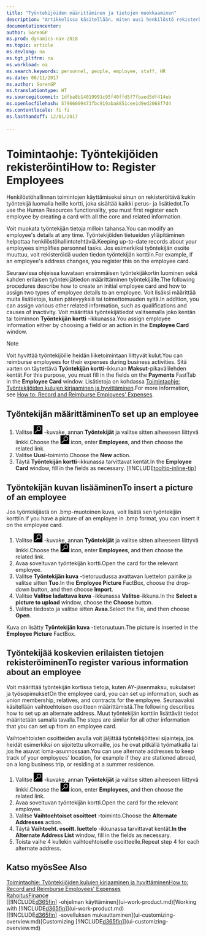 ```yaml
---
title: "Työntekijöiden määrittäminen ja tietojen muokkaaminen"
description: "Artikkelissa käsitellään, miten uusi henkilöstö rekisteröidään tai nykyisen henkilökunnan tietoja muokataan."
documentationcenter: 
author: SorenGP
ms.prod: dynamics-nav-2018
ms.topic: article
ms.devlang: na
ms.tgt_pltfrm: na
ms.workload: na
ms.search.keywords: personnel, people, employee, staff, HR
ms.date: 08/11/2017
ms.author: SorenGP
ms.translationtype: HT
ms.sourcegitcommit: 1dfba8b14019991c95f40ffd5f7fbaed5df414eb
ms.openlocfilehash: 57966009473fbc919aba8851cee1d9ed2068f7d4
ms.contentlocale: fi-fi
ms.lasthandoff: 12/01/2017

---
```

# <a name="how-to-register-employees"></a><span data-ttu-id="e5033-103">Toimintaohje: Työntekijöiden rekisteröinti</span><span class="sxs-lookup"><span data-stu-id="e5033-103">How to: Register Employees</span></span>
<span data-ttu-id="e5033-104">Henkilöstöhallinnan toimintojen käyttämiseksi sinun on rekisteröitävä kukin työntekijä luomalla heille kortti, joka sisältää kaikki perus- ja lisätiedot.</span><span class="sxs-lookup"><span data-stu-id="e5033-104">To use the Human Resources functionality, you must first register each employee by creating a card with all the core and related information.</span></span>

<span data-ttu-id="e5033-105">Voit muokata työntekijän tietoja milloin tahansa.</span><span class="sxs-lookup"><span data-stu-id="e5033-105">You can modify an employee's details at any time.</span></span> <span data-ttu-id="e5033-106">Työntekijöiden tietueiden ylläpitäminen helpottaa henkilöstöhallintotehtäviä.</span><span class="sxs-lookup"><span data-stu-id="e5033-106">Keeping up-to-date records about your employees simplifies personnel tasks.</span></span> <span data-ttu-id="e5033-107">Jos esimerkiksi työntekijän osoite muuttuu, voit rekisteröidä uuden tiedon työntekijän korttiin.</span><span class="sxs-lookup"><span data-stu-id="e5033-107">For example, if an employee's address changes, you register this on the employee card.</span></span>

<span data-ttu-id="e5033-108">Seuraavissa ohjeissa kuvataan ensimmäisen työntekijäkortin luominen sekä kahden erilaisen työntekijätiedon määrittäminen työntekijälle.</span><span class="sxs-lookup"><span data-stu-id="e5033-108">The following procedures describe how to create an initial employee card and how to assign two types of employee details to an employee.</span></span> <span data-ttu-id="e5033-109">Voit lisäksi määrittää muita lisätietoja, kuten pätevyyksiä tai toimettomuuden syitä.</span><span class="sxs-lookup"><span data-stu-id="e5033-109">In addition, you can assign various other related information, such as qualifications and causes of inactivity.</span></span> <span data-ttu-id="e5033-110">Voit määrittää työntekijätiedot valitsemalla joko kentän tai toiminnon **Työntekijän kortti** -ikkunassa.</span><span class="sxs-lookup"><span data-stu-id="e5033-110">You assign employee information either by choosing a field or an action in the **Employee Card** window.</span></span>

> [!NOTE]  
> <span data-ttu-id="e5033-111">Voit hyvittää työntekijöille heidän liiketoimintaan liittyvät kulut.</span><span class="sxs-lookup"><span data-stu-id="e5033-111">You can reimburse employees for their expenses during business activities.</span></span> <span data-ttu-id="e5033-112">Sitä varten on täytettävä **Työntekijän kortti**-ikkunan **Maksut**-pikavälilehden kentät.</span><span class="sxs-lookup"><span data-stu-id="e5033-112">For this purpose, you must fill in the fields on the **Payments** FastTab in the **Employee Card** window.</span></span> <span data-ttu-id="e5033-113">Lisätietoja on kohdassa [Toimintaohje: Työntekijöiden kulujen kirjaaminen ja hyvittäminen](finance-how-record-reimburse-employee-expenses.md).</span><span class="sxs-lookup"><span data-stu-id="e5033-113">For more information, see [How to: Record and Reimburse Employees' Expenses](finance-how-record-reimburse-employee-expenses.md).</span></span>

## <a name="to-set-up-an-employee"></a><span data-ttu-id="e5033-114">Työntekijän määrittäminen</span><span class="sxs-lookup"><span data-stu-id="e5033-114">To set up an employee</span></span>
1. <span data-ttu-id="e5033-115">Valitse ![Etsi sivu tai raportti](media/ui-search/search_small.png "Etsi sivu tai raportti -kuvake") -kuvake, annan **Työntekijät** ja valitse sitten aiheeseen liittyvä linkki.</span><span class="sxs-lookup"><span data-stu-id="e5033-115">Choose the ![Search for Page or Report](media/ui-search/search_small.png "Search for Page or Report icon") icon, enter **Employees**, and then choose the related link.</span></span>
2. <span data-ttu-id="e5033-116">Valitse **Uusi**-toiminto.</span><span class="sxs-lookup"><span data-stu-id="e5033-116">Choose the **New** action.</span></span>
3. <span data-ttu-id="e5033-117">Täytä **Työntekijän kortti**-ikkunassa tarvittavat kentät.</span><span class="sxs-lookup"><span data-stu-id="e5033-117">In the **Employee Card** window, fill in the fields as necessary.</span></span> [!INCLUDE[tooltip-inline-tip](includes/tooltip-inline-tip_md.md)]

## <a name="to-insert-a-picture-of-an-employee"></a><span data-ttu-id="e5033-118">Työntekijän kuvan lisääminen</span><span class="sxs-lookup"><span data-stu-id="e5033-118">To insert a picture of an employee</span></span>
<span data-ttu-id="e5033-119">Jos työntekijästä on .bmp-muotoinen kuva, voit lisätä sen työntekijän korttiin.</span><span class="sxs-lookup"><span data-stu-id="e5033-119">If you have a picture of an employee in .bmp format, you can insert it on the employee card.</span></span>

1. <span data-ttu-id="e5033-120">Valitse ![Etsi sivu tai raportti](media/ui-search/search_small.png "Etsi sivu tai raportti -kuvake") -kuvake, annan **Työntekijät** ja valitse sitten aiheeseen liittyvä linkki.</span><span class="sxs-lookup"><span data-stu-id="e5033-120">Choose the ![Search for Page or Report](media/ui-search/search_small.png "Search for Page or Report icon") icon, enter **Employees**, and then choose the related link.</span></span>
2. <span data-ttu-id="e5033-121">Avaa soveltuvan työntekijän kortti.</span><span class="sxs-lookup"><span data-stu-id="e5033-121">Open the card for the relevant employee.</span></span>
3. <span data-ttu-id="e5033-122">Valitse **Työntekijän kuva** -tietoruudussa avattavan luettelon painike ja valitse sitten **Tuo**.</span><span class="sxs-lookup"><span data-stu-id="e5033-122">In the **Employee Picture** FactBox, choose the drop-down button, and then choose **Import**.</span></span>
4. <span data-ttu-id="e5033-123">Valitse **Valitse ladattava kuva** -ikkunassa **Valitse**-ikkuna.</span><span class="sxs-lookup"><span data-stu-id="e5033-123">In the **Select a picture to upload** window, choose the **Choose** button.</span></span>
5. <span data-ttu-id="e5033-124">Valitse tiedosto ja valitse sitten **Avaa**.</span><span class="sxs-lookup"><span data-stu-id="e5033-124">Select the file, and then choose **Open**.</span></span>

<span data-ttu-id="e5033-125">Kuva on lisätty **Työntekijän kuva** -tietoruutuun.</span><span class="sxs-lookup"><span data-stu-id="e5033-125">The picture is inserted in the **Employee Picture** FactBox.</span></span>

## <a name="to-register-various-information-about-an-employee"></a><span data-ttu-id="e5033-126">Työntekijää koskevien erilaisten tietojen rekisteröiminen</span><span class="sxs-lookup"><span data-stu-id="e5033-126">To register various information about an employee</span></span>
<span data-ttu-id="e5033-127">Voit määrittää työntekijän kortissa tietoja, kuten AY-jäsenmaksu, sukulaiset ja työsopimukset</span><span class="sxs-lookup"><span data-stu-id="e5033-127">On the employee card, you can set up information, such as union membership, relatives, and contracts for the employee.</span></span> <span data-ttu-id="e5033-128">Seuraavaksi käsitellään vaihtoehtoisen osoitteen määrittämistä.</span><span class="sxs-lookup"><span data-stu-id="e5033-128">The following describes how to set up an alternate address.</span></span> <span data-ttu-id="e5033-129">Muut työntekijän korttiin lisättävät tiedot määritetään samalla tavalla.</span><span class="sxs-lookup"><span data-stu-id="e5033-129">The steps are similar for all other information that you can set up from an employee card.</span></span>

<span data-ttu-id="e5033-130">Vaihtoehtoisten osoitteiden avulla voit jäljittää työntekijöittesi sijainteja, jos heidät esimerkiksi on sijoitettu ulkomaille, jos he ovat pitkällä työmatkalla tai jos he asuvat loma-asunnossaan.</span><span class="sxs-lookup"><span data-stu-id="e5033-130">You can use alternate addresses to keep track of your employees’ location, for example if they are stationed abroad, on a long business trip, or residing at a summer residence.</span></span>

1. <span data-ttu-id="e5033-131">Valitse ![Etsi sivu tai raportti](media/ui-search/search_small.png "Etsi sivu tai raportti -kuvake") -kuvake, annan **Työntekijät** ja valitse sitten aiheeseen liittyvä linkki.</span><span class="sxs-lookup"><span data-stu-id="e5033-131">Choose the ![Search for Page or Report](media/ui-search/search_small.png "Search for Page or Report icon") icon, enter **Employees**, and then choose the related link.</span></span>
2. <span data-ttu-id="e5033-132">Avaa soveltuvan työntekijän kortti.</span><span class="sxs-lookup"><span data-stu-id="e5033-132">Open the card for the relevant employee.</span></span>
3. <span data-ttu-id="e5033-133">Valitse **Vaihtoehtoiset osoitteet** -toiminto.</span><span class="sxs-lookup"><span data-stu-id="e5033-133">Choose the **Alternate Addresses** action.</span></span>
4. <span data-ttu-id="e5033-134">Täytä **Vaihtoeht. osoitt. luettelo** -ikkunassa tarvittavat kentät.</span><span class="sxs-lookup"><span data-stu-id="e5033-134">**In the Alternate Address List** window, fill in the fields as necessary.</span></span>
5. <span data-ttu-id="e5033-135">Toista vaihe 4 kullekin vaihtoehtoiselle osoitteelle.</span><span class="sxs-lookup"><span data-stu-id="e5033-135">Repeat step 4 for each alternate address.</span></span>

## <a name="see-also"></a><span data-ttu-id="e5033-136">Katso myös</span><span class="sxs-lookup"><span data-stu-id="e5033-136">See Also</span></span>
[<span data-ttu-id="e5033-137">Toimintaohje: Työntekijöiden kulujen kirjaaminen ja hyvittäminen</span><span class="sxs-lookup"><span data-stu-id="e5033-137">How to: Record and Reimburse Employees' Expenses</span></span>](finance-how-record-reimburse-employee-expenses.md)  
[<span data-ttu-id="e5033-138">Rahoitus</span><span class="sxs-lookup"><span data-stu-id="e5033-138">Finance</span></span>](finance.md)  
<span data-ttu-id="e5033-139">[[!INCLUDE[d365fin](includes/d365fin_md.md)] -ohjelman käyttäminen](ui-work-product.md)</span><span class="sxs-lookup"><span data-stu-id="e5033-139">[Working with [!INCLUDE[d365fin](includes/d365fin_md.md)]](ui-work-product.md)</span></span>  
<span data-ttu-id="e5033-140">[[!INCLUDE[d365fin](includes/d365fin_md.md)] -sovelluksen mukauttaminen](ui-customizing-overview.md)</span><span class="sxs-lookup"><span data-stu-id="e5033-140">[Customizing [!INCLUDE[d365fin](includes/d365fin_md.md)]](ui-customizing-overview.md)</span></span>

